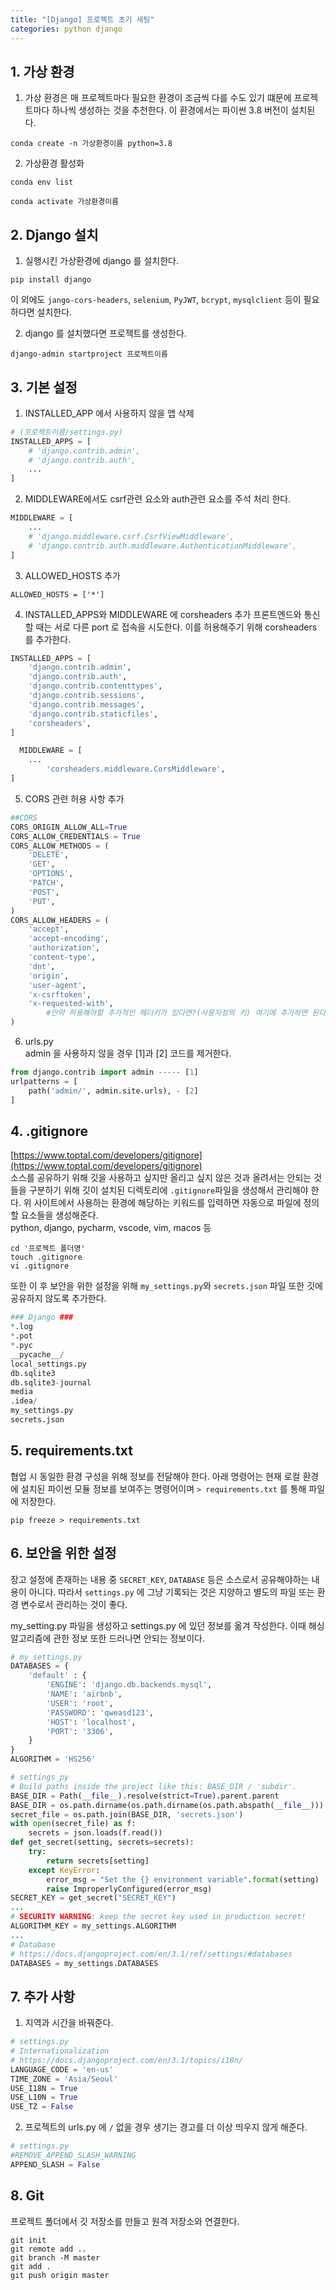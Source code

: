 ```yaml
---
title: "[Django] 프로젝트 초기 세팅"
categories: python django
---
```

## 1. 가상 환경
1. 가상 환경은 매 프로젝트마다 필요한 환경이 조금씩 다를 수도 있기 떄문에 프로젝트마다 하나씩 생성하는 것을 추천한다. 이 환경에서는 파이썬 3.8 버전이 설치된다.
```
conda create -n 가상환경이름 python=3.8
```
2. 가상환경 활성화
```
conda env list 
```
```
conda activate 가상환경이름
```

## 2. Django 설치
1. 실행시킨 가상환경에 django 를 설치한다. 
```
pip install django
```
이 외에도 ```jango-cors-headers```, ```selenium```, ```PyJWT```, ```bcrypt```, ```mysqlclient``` 등이 필요하다면 설치한다. 

2. django 를 설치했다면 프로젝트를 생성한다. 
```
django-admin startproject 프로젝트이름
```

## 3. 기본 설정 
1. INSTALLED_APP 에서 사용하지 않을 앱 삭제
```py
# (프로젝트이름/settings.py)
INSTALLED_APPS = [
    # 'django.contrib.admin',
    # 'django.contrib.auth',
    ...
]
```

2. MIDDLEWARE에서도 csrf관련 요소와 auth관련 요소를 주석 처리 한다.
```py
MIDDLEWARE = [
    ...
    # 'django.middleware.csrf.CsrfViewMiddleware',
    # 'django.contrib.auth.middleware.AuthenticationMiddleware',
]
```

3. ALLOWED_HOSTS 추가
```
ALLOWED_HOSTS = ['*']
```

4. INSTALLED_APPS와 MIDDLEWARE 에 corsheaders 추가
프론트엔드와 통신 할 때는 서로 다른 port 로 접속을 시도한다. 이를 허용해주기 위해 corsheaders 를 추가한다. 
```py
INSTALLED_APPS = [
    'django.contrib.admin',
    'django.contrib.auth',
    'django.contrib.contenttypes',
    'django.contrib.sessions',
    'django.contrib.messages',
    'django.contrib.staticfiles',
    'corsheaders',
]
```
```py
  MIDDLEWARE = [
	...
		'corsheaders.middleware.CorsMiddleware',
]
```
5. CORS 관련 허용 사항 추가  
```py
##CORS
CORS_ORIGIN_ALLOW_ALL=True
CORS_ALLOW_CREDENTIALS = True
CORS_ALLOW_METHODS = (
    'DELETE',
    'GET',
    'OPTIONS',
    'PATCH',
    'POST',
    'PUT',
)
CORS_ALLOW_HEADERS = (
    'accept',
    'accept-encoding',
    'authorization',
    'content-type',
    'dnt',
    'origin',
    'user-agent',
    'x-csrftoken',
    'x-requested-with',
		#만약 허용해야할 추가적인 헤더키가 있다면?(사용자정의 키) 여기에 추가하면 된다.
)
```

6. urls.py  
admin 을 사용하지 않을 경우 [1]과 [2] 코드를 제거한다. 
```py
from django.contrib import admin ----- [1]
urlpatterns = [
    path('admin/', admin.site.urls), - [2]
]
```


## 4. .gitignore  
[https://www.toptal.com/developers/gitignore](https://www.toptal.com/developers/gitignore)   
소스를 공유하기 위해 깃을 사용하고 싶지만 올리고 싶지 않은 것과 올려서는 안되는 것들을 구분하기 위해 깃이 설치된 디렉토리에 ```.gitignore```파일을 생성해서 관리해야 한다. 위 사이트에서 사용하는 환경에 해당하는 키워드를 입력하면 자동으로 파일에 정의할 요소들을 생성해준다.  
python, django, pycharm, vscode, vim, macos 등
```
cd '프로젝트 폴더명'
touch .gitignore
vi .gitignore
```
또한 이 후 보안을 위한 설정을 위해 ```my_settings.py```와 ```secrets.json``` 파일 또한 깃에 공유하지 않도록 추가한다.
```py
### Django ###
*.log
*.pot
*.pyc
__pycache__/
local_settings.py
db.sqlite3
db.sqlite3-journal
media
.idea/
my_settings.py
secrets.json
```

## 5. requirements.txt
협업 시 동일한 환경 구성을 위해 정보를 전달해야 한다. 아래 명령어는 현재 로컬 환경에 설치된 파이썬 모듈 정보를 보여주는 명령어이며 ```> requirements.txt``` 를 통해 파일에 저장한다. 
```
pip freeze > requirements.txt
```

## 6. 보안을 위한 설정  
장고 설정에 존재하는 내용 중 ```SECRET_KEY```,  ```DATABASE``` 등은 소스로서 공유해야하는 내용이 아니다. 따라서 ```settings.py``` 에 그냥 기록되는 것은 지양하고 별도의 파일 또는 환경 변수로서 관리하는 것이 좋다. 

my_setting.py 파일을 생성하고 settings.py 에 있던 정보를 옮겨 작성한다. 이때 해싱 알고리즘에 관한 정보 또한 드러나면 안되는 정보이다.
```py
# my_settings.py
DATABASES = {
    'default' : {
        'ENGINE': 'django.db.backends.mysql',
        'NAME': 'airbnb',
        'USER': 'root',
        'PASSWORD': 'qweasd123',
        'HOST': 'localhost',
        'PORT': '3306',
    }
}
ALGORITHM = 'HS256'
```
```py
# settings_py
# Build paths inside the project like this: BASE_DIR / 'subdir'.
BASE_DIR = Path(__file__).resolve(strict=True).parent.parent
BASE_DIR = os.path.dirname(os.path.dirname(os.path.abspath(__file__)))
secret_file = os.path.join(BASE_DIR, 'secrets.json')
with open(secret_file) as f:
    secrets = json.loads(f.read())
def get_secret(setting, secrets=secrets):
    try:
        return secrets[setting]
    except KeyError:
        error_msg = "Set the {} environment variable".format(setting)
        raise ImproperlyConfigured(error_msg)
SECRET_KEY = get_secret("SECRET_KEY")
...
# SECURITY WARNING: keep the secret key used in production secret!
ALGORITHM_KEY = my_settings.ALGORITHM
...
# Database
# https://docs.djangoproject.com/en/3.1/ref/settings/#databases
DATABASES = my_settings.DATABASES
```


## 7. 추가 사항
1. 지역과 시간을 바꿔준다.
```py
# settings.py
# Internationalization
# https://docs.djangoproject.com/en/3.1/topics/i18n/
LANGUAGE_CODE = 'en-us'
TIME_ZONE = 'Asia/Seoul'
USE_I18N = True
USE_L10N = True
USE_TZ = False
```

2. 프로젝트의 urls.py 에 ```/``` 없을 경우 생기는 경고를 더 이상 띄우지 않게 해준다.
```py
# settings.py
#REMOVE_APPEND_SLASH_WARNING
APPEND_SLASH = False
```

## 8. Git
프로젝트 폴더에서 깃 저장소를 만들고 원격 저장소와 연결한다. 
```
git init
git remote add ..
git branch -M master
git add .
git push origin master
```
